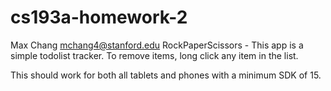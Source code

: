 # cs193a-homework-2
Max Chang mchang4@stanford.edu RockPaperScissors - This app is a simple todolist tracker. To remove items, long click any item
in the list.

This should work for both all tablets and phones with a minimum SDK of 15.
